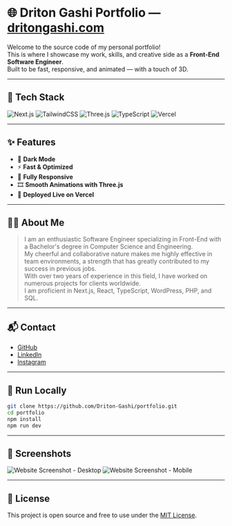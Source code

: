 # 🌐 Driton Gashi Portfolio — [dritongashi.com](https://dritongashi.com)

Welcome to the source code of my personal portfolio!  
This is where I showcase my work, skills, and creative side as a **Front-End Software Engineer**.  
Built to be fast, responsive, and animated — with a touch of 3D.


---

## 🚀 Tech Stack

![Next.js](https://img.shields.io/badge/Next.js-000?style=for-the-badge&logo=next.js)
![TailwindCSS](https://img.shields.io/badge/TailwindCSS-38B2AC?style=for-the-badge&logo=tailwind-css)
![Three.js](https://img.shields.io/badge/Three.js-000?style=for-the-badge&logo=three.js)
![TypeScript](https://img.shields.io/badge/TypeScript-3178C6?style=for-the-badge&logo=typescript)
![Vercel](https://img.shields.io/badge/Vercel-000?style=for-the-badge&logo=vercel)

---

## ✨ Features

- 🌙 **Dark Mode**
- ⚡ **Fast & Optimized**
- 📱 **Fully Responsive**
- 🎞️ **Smooth Animations with Three.js**
- 🔗 **Deployed Live on Vercel**

---

## 👨‍💻 About Me

> I am an enthusiastic Software Engineer specializing in Front-End with a Bachelor's degree in Computer Science and Engineering.  
> My cheerful and collaborative nature makes me highly effective in team environments, a strength that has greatly contributed to my success in previous jobs.  
> With over two years of experience in this field, I have worked on numerous projects for clients worldwide.  
> I am proficient in Next.js, React, TypeScript, WordPress, PHP, and SQL.

---

## 📬 Contact

- [GitHub](https://github.com/Driton-Gashi/)
- [LinkedIn](https://www.linkedin.com/in/dritoni-gashi/)
- [Instagram](https://www.instagram.com/driton_.gashi/)

---

## 📁 Run Locally

```bash
git clone https://github.com/Driton-Gashi/portfolio.git
cd portfolio
npm install
npm run dev
```

---

## 📸 Screenshots

![Website Screenshot - Desktop](https://i.imgur.com/79DrHhi.png)
![Website Screenshot - Mobile](https://i.imgur.com/8P8UUPp.png)

---

## 🧩 License

This project is open source and free to use under the [MIT License](LICENSE).
